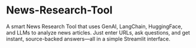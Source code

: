 # News-Research-Tool
A smart News Research Tool that uses GenAI, LangChain, HuggingFace, and LLMs to analyze news articles. Just enter URLs, ask questions, and get instant, source-backed answers—all in a simple Streamlit interface.
